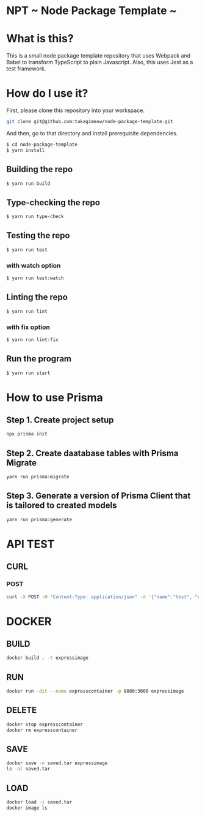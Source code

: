 # NPT ~ Node Package Template ~

# What is this?

This is a small node package template repository that uses Webpack and Babel to transform TypeScript to plain Javascript. Also, this uses Jest as a test framework.

# How do I use it?

First, please clone this repository into your workspace.

```bash
git clone git@github.com:takagimeow/node-package-template.git
```

And then, go to that directory and install prerequisite dependencies.

```bash
$ cd node-package-template
$ yarn install
```

## Building the repo

```bash
$ yarn run build
```

## Type-checking the repo

```bash
$ yarn run type-check
```

## Testing the repo

```bash
$ yarn run test
```

### with watch option

```bash
$ yarn run test:watch
```

## Linting the repo

```bash
$ yarn run lint
```

### with fix option

```bash
$ yarn run lint:fix
```

## Run the program

```bash
$ yarn run start
```

# How to use Prisma

## Step 1. Create project setup

```bash
npx prisma init
```

## Step 2. Create daatabase tables with Prisma Migrate

```bash
yarn run prisma:migrate
```

## Step 3. Generate a version of Prisma Client that is tailored to created models

```bash
yarn run prisma:generate
```

# API TEST

## CURL

### POST

```bash
curl -X POST -H "Content-Type: application/json" -d '{"name":"test", "email": "test@exmaple.com", "posts": { "title": "テスト" }, "profile": { "bio": "テスト" } }' localhost:3000/api
```

# DOCKER

## BUILD

```bash
docker build . -t expressimage
```

## RUN

```bash
docker run -dit --name expresscontainer -p 8080:3000 expressimage
```

## DELETE

```bash
docker stop expresscontainer
docker rm expresscontainer
```

## SAVE

```bash
docker save -o saved.tar expressimage
ls -al saved.tar
```

## LOAD

```bash
docker load -i saved.tar
docker image ls
```